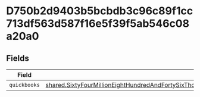 # D750b2d9403b5bcbdb3c96c89f1cc713df563d587f16e5f39f5ab546c08a20a0


## Fields

| Field                                                                                                                                                                                                                                                                                               | Type                                                                                                                                                                                                                                                                                                | Required                                                                                                                                                                                                                                                                                            | Description                                                                                                                                                                                                                                                                                         |
| --------------------------------------------------------------------------------------------------------------------------------------------------------------------------------------------------------------------------------------------------------------------------------------------------- | --------------------------------------------------------------------------------------------------------------------------------------------------------------------------------------------------------------------------------------------------------------------------------------------------- | --------------------------------------------------------------------------------------------------------------------------------------------------------------------------------------------------------------------------------------------------------------------------------------------------- | --------------------------------------------------------------------------------------------------------------------------------------------------------------------------------------------------------------------------------------------------------------------------------------------------- |
| `quickbooks`                                                                                                                                                                                                                                                                                        | [shared.SixtyFourMillionEightHundredAndFortySixThousandOneHundredAndThirtySixa354aa510825c1f23c3a978f4c816d8d4184311e7294a570f73727dc](../../../sdk/models/shared/sixtyfourmillioneighthundredandfortysixthousandonehundredandthirtysixa354aa510825c1f23c3a978f4c816d8d4184311e7294a570f73727dc.md) | :heavy_minus_sign:                                                                                                                                                                                                                                                                                  | N/A                                                                                                                                                                                                                                                                                                 |